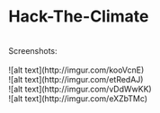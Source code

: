 # Hack-The-Climate

<br>
Screenshots: <br><br>
![alt text](http://imgur.com/kooVcnE)<br>
![alt text](http://imgur.com/etRedAJ)<br>
![alt text](http://imgur.com/vDdWwKK)<br>
![alt text](http://imgur.com/eXZbTMc)<br>

